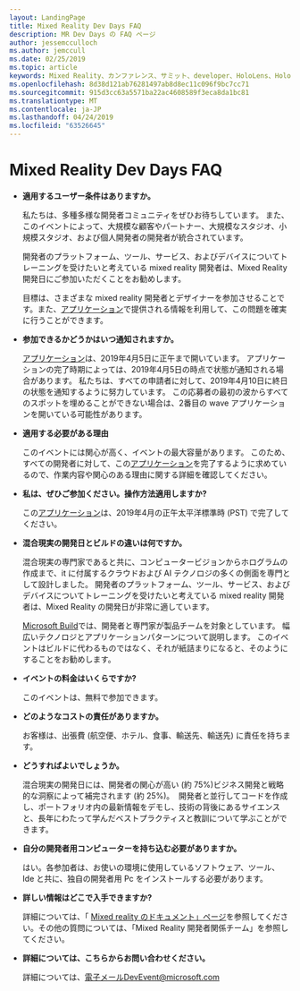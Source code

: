 ```yaml
---
layout: LandingPage
title: Mixed Reality Dev Days FAQ
description: MR Dev Days の FAQ ページ
author: jessemcculloch
ms.author: jemccull
ms.date: 02/25/2019
ms.topic: article
keywords: Mixed Reality、カンファレンス、サミット、developer、HoloLens、HoloLens 2、Kinect
ms.openlocfilehash: 8d38d121ab76281497ab8d8ec11c096f9bc7cc71
ms.sourcegitcommit: 915d3cc63a5571ba22ac4608589f3eca8da1bc81
ms.translationtype: MT
ms.contentlocale: ja-JP
ms.lasthandoff: 04/24/2019
ms.locfileid: "63526645"
---
```

# <a name="mixed-reality-dev-days-faq"></a>Mixed Reality Dev Days FAQ

* **適用するユーザー条件はありますか。**
    
    私たちは、多種多様な開発者コミュニティをぜひお待ちしています。 また、このイベントによって、大規模な顧客やパートナー、大規模なスタジオ、小規模スタジオ、および個人開発者の開発者が統合されています。

    開発者のプラットフォーム、ツール、サービス、およびデバイスについてトレーニングを受けたいと考えている mixed reality 開発者は、Mixed Reality 開発日にご参加いただくことをお勧めします。

    目標は、さまざまな mixed reality 開発者とデザイナーを参加させることです。また、[アプリケーション](https://aka.ms/MRDevDayApplication)で提供される情報を利用して、この問題を確実に行うことができます。

* **参加できるかどうかはいつ通知されますか。**

    [アプリケーション](https://aka.ms/MRDevDayApplication)は、2019年4月5日に正午まで開いています。 アプリケーションの完了時期によっては、2019年4月5日の時点で状態が通知される場合があります。 私たちは、すべての申請者に対して、2019年4月10日に終日の状態を通知するように努力しています。 この応募者の最初の波からすべてのスポットを埋めることができない場合は、2番目の wave アプリケーションを開いている可能性があります。

* **適用する必要がある理由**

    このイベントには関心が高く、イベントの最大容量があります。 このため、すべての開発者に対して、この[アプリケーション](https://aka.ms/MRDevDayApplication)を完了するように求めているので、作業内容や関心のある理由に関する詳細を確認してください。

* **私は、ぜひご参加ください。操作方法適用しますか?**

    この[アプリケーション](https://aka.ms/MRDevDayApplication)は、2019年4月の正午太平洋標準時 (PST) で完了してください。

* **混合現実の開発日とビルドの違いは何ですか。**

    混合現実の専門家であると共に、コンピュータービジョンからホログラムの作成まで、it に付属するクラウドおよび AI テクノロジの多くの側面を専門として設計しました。 開発者のプラットフォーム、ツール、サービス、およびデバイスについてトレーニングを受けたいと考えている mixed reality 開発者は、Mixed Reality の開発日が非常に適しています。 

    [Microsoft Build](https://www.microsoft.com/en-us/build)では、開発者と専門家が製品チームを対象としています。 幅広いテクノロジとアプリケーションパターンについて説明します。 このイベントはビルドに代わるものではなく、それが紙詰まりになると、そのようにすることをお勧めします。 

* **イベントの料金はいくらですか?**

    このイベントは、無料で参加できます。

* **どのようなコストの責任がありますか。**

    お客様は、出張費 (航空便、ホテル、食事、輸送先、輸送先) に責任を持ちます。

* **どうすればよいでしょうか。**

    混合現実の開発日には、開発者の関心が高い (約 75%)ビジネス開発と戦略的な洞察によって補完されます (約 25%)。  開発者と並行してコードを作成し、ポートフォリオ内の最新情報をデモし、技術の背後にあるサイエンスと、長年にわたって学んだベストプラクティスと教訓について学ぶことができます。

* **自分の開発者用コンピューターを持ち込む必要がありますか。**

    はい。各参加者は、お使いの環境に使用しているソフトウェア、ツール、Ide と共に、独自の開発者用 Pc をインストールする必要があります。

* **詳しい情報はどこで入手できますか?**

    詳細については、「 [Mixed reality のドキュメント」ページ](mr-dev-days.md)を参照してください。その他の質問については、「Mixed Reality 開発者関係チーム」を参照してください。

* **詳細については、こちらからお問い合わせください。**

    詳細については、電子メールDevEvent@microsoft.com

